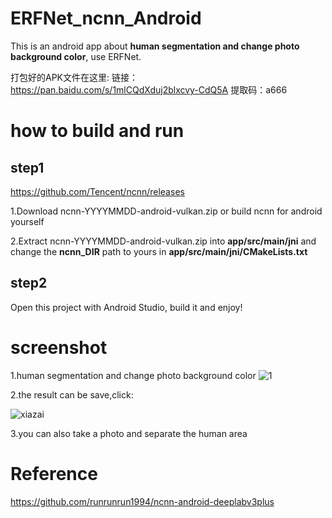 # ERFNet_ncnn_Android
This is an android app about  **human segmentation and change photo background color**, use ERFNet.

打包好的APK文件在这里:
链接：https://pan.baidu.com/s/1mlCQdXduj2blxcvy-CdQ5A 
提取码：a666

# how to build and run
## step1
https://github.com/Tencent/ncnn/releases

1.Download ncnn-YYYYMMDD-android-vulkan.zip or build ncnn for android yourself

2.Extract ncnn-YYYYMMDD-android-vulkan.zip into **app/src/main/jni** and change the **ncnn_DIR** path to yours in **app/src/main/jni/CMakeLists.txt**

## step2
Open this project with Android Studio, build it and enjoy!

# screenshot
1.human segmentation and change photo background color
![1](https://user-images.githubusercontent.com/56180347/174824531-da9838fa-11c5-4da5-8192-ce753909862e.png)

2.the result can be save,click:

![xiazai](https://user-images.githubusercontent.com/56180347/174908175-1f0cabc2-9e78-4e63-91b2-2ad280b82059.png)

3.you can also take a photo and separate the human area

# Reference
https://github.com/runrunrun1994/ncnn-android-deeplabv3plus

